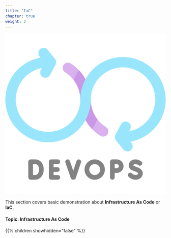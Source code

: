 ```yaml
---
title: "IaC"
chapter: true
weight: 2
---
```


![DevOps](/images/devops.png?width=20pc)

This section covers basic demonstration about **Infrastructure As Code** or **IaC**.

#### Topic: Infrastructure As Code

{{% children showhidden="false" %}}
